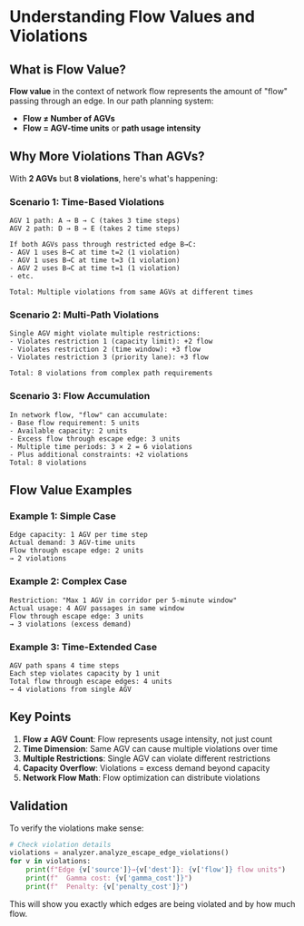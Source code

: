 # Understanding Flow Values and Violations

## What is Flow Value?

**Flow value** in the context of network flow represents the amount of "flow" passing through an edge. In our path planning system:

- **Flow ≠ Number of AGVs**
- **Flow = AGV-time units** or **path usage intensity**

## Why More Violations Than AGVs?

With **2 AGVs** but **8 violations**, here's what's happening:

### Scenario 1: Time-Based Violations
```
AGV 1 path: A → B → C (takes 3 time steps)
AGV 2 path: D → B → E (takes 2 time steps)

If both AGVs pass through restricted edge B→C:
- AGV 1 uses B→C at time t=2 (1 violation)
- AGV 1 uses B→C at time t=3 (1 violation) 
- AGV 2 uses B→C at time t=1 (1 violation)
- etc.

Total: Multiple violations from same AGVs at different times
```

### Scenario 2: Multi-Path Violations
```
Single AGV might violate multiple restrictions:
- Violates restriction 1 (capacity limit): +2 flow
- Violates restriction 2 (time window): +3 flow  
- Violates restriction 3 (priority lane): +3 flow

Total: 8 violations from complex path requirements
```

### Scenario 3: Flow Accumulation
```
In network flow, "flow" can accumulate:
- Base flow requirement: 5 units
- Available capacity: 2 units
- Excess flow through escape edge: 3 units
- Multiple time periods: 3 × 2 = 6 violations
- Plus additional constraints: +2 violations
Total: 8 violations
```

## Flow Value Examples

### Example 1: Simple Case
```
Edge capacity: 1 AGV per time step
Actual demand: 3 AGV-time units
Flow through escape edge: 2 units
→ 2 violations
```

### Example 2: Complex Case  
```
Restriction: "Max 1 AGV in corridor per 5-minute window"
Actual usage: 4 AGV passages in same window
Flow through escape edge: 3 units
→ 3 violations (excess demand)
```

### Example 3: Time-Extended Case
```
AGV path spans 4 time steps
Each step violates capacity by 1 unit
Total flow through escape edges: 4 units
→ 4 violations from single AGV
```

## Key Points

1. **Flow ≠ AGV Count**: Flow represents usage intensity, not just count
2. **Time Dimension**: Same AGV can cause multiple violations over time
3. **Multiple Restrictions**: Single AGV can violate different restrictions
4. **Capacity Overflow**: Violations = excess demand beyond capacity
5. **Network Flow Math**: Flow optimization can distribute violations

## Validation

To verify the violations make sense:

```python
# Check violation details
violations = analyzer.analyze_escape_edge_violations()
for v in violations:
    print(f"Edge {v['source']}→{v['dest']}: {v['flow']} flow units")
    print(f"  Gamma cost: {v['gamma_cost']}")
    print(f"  Penalty: {v['penalty_cost']}")
```

This will show you exactly which edges are being violated and by how much flow.
